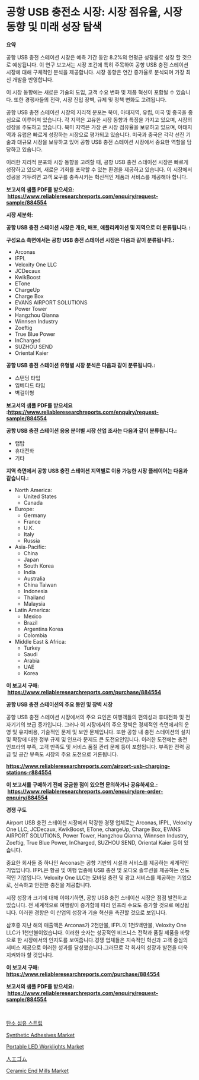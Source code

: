<p><h1>공항 USB 충전소 시장: 시장 점유율, 시장 동향 및 미래 성장 탐색</h1></p><p><strong>요약</strong></p>
<p><p>공항 USB 충전 스테이션 시장은 예측 기간 동안 8.2%의 연평균 성장률로 성장 할 것으로 예상됩니다. 이 연구 보고서는 시장 조건에 특히 주목하여 공항 USB 충전 스테이션 시장에 대해 구체적인 분석을 제공합니다. 시장 동향은 연간 증가율로 분석되며 가장 최신 개발을 반영합니다.</p><p>이 시장 동향에는 새로운 기술의 도입, 고객 수요 변화 및 제품 혁신이 포함될 수 있습니다. 또한 경쟁사들의 전략, 시장 진입 장벽, 규제 및 정책 변화도 고려됩니다.</p><p>공항 USB 충전 스테이션 시장의 지리적 분포는 북미, 아태지역, 유럽, 미국 및 중국을 중심으로 이루어져 있습니다. 각 지역은 고유한 시장 동향과 특징을 가지고 있으며, 시장의 성장을 주도하고 있습니다. 북미 지역은 가장 큰 시장 점유율을 보유하고 있으며, 아태지역과 유럽은 빠르게 성장하는 시장으로 평가되고 있습니다. 미국과 중국은 각각 선진 기술과 대규모 시장을 보유하고 있어 공항 USB 충전 스테이션 시장에서 중요한 역할을 담당하고 있습니다.</p><p>이러한 지리적 분포와 시장 동향을 고려할 때, 공항 USB 충전 스테이션 시장은 빠르게 성장하고 있으며, 새로운 기회를 포착할 수 있는 환경을 제공하고 있습니다. 이 시장에서 성공을 거두려면 고객 요구를 충족시키는 혁신적인 제품과 서비스를 제공해야 합니다.</p></p>
<p><strong>보고서의 샘플 PDF를 받으세요: &nbsp;<a href="https://www.reliableresearchreports.com/enquiry/request-sample/884554">https://www.reliableresearchreports.com/enquiry/request-sample/884554</a></strong></p>
<p><strong>시장 세분화:</strong></p>
<p><strong> 공항 USB 충전 스테이션 시장은 개요, 배포, 애플리케이션 및 지역으로 더 분류됩니다. :</strong></p>
<p><strong>구성요소 측면에서는 공항 USB 충전 스테이션 시장은 다음과 같이 분류됩니다.:</strong></p>
<p><ul><li>Arconas</li><li>IFPL</li><li>Veloxity One LLC</li><li>JCDecaux</li><li>KwikBoost</li><li>ETone</li><li>ChargeUp</li><li>Charge Box</li><li>EVANS AIRPORT SOLUTIONS</li><li>Power Tower</li><li>Hangzhou Qianna</li><li>Winnsen Industry</li><li>Zoeftig</li><li>True Blue Power</li><li>InCharged</li><li>SUZHOU SEND</li><li>Oriental Kaier</li></ul></p>
<p><strong> 공항 USB 충전 스테이션 유형별 시장 분석은 다음과 같이 분류됩니다.:</strong></p>
<p><ul><li>스탠딩 타입</li><li>임베디드 타입</li><li>벽걸이형</li></ul></p>
<p><strong>보고서의 샘플 PDF를 받으세요 :<a href="https://www.reliableresearchreports.com/enquiry/request-sample/884554">https://www.reliableresearchreports.com/enquiry/request-sample/884554</a></strong></p>
<p><strong> 공항 USB 충전 스테이션 응용 분야별 시장 산업 조사는 다음과 같이 분류됩니다.:</strong></p>
<p><ul><li>랩탑</li><li>휴대전화</li><li>기타</li></ul></p>
<p><strong>지역 측면에서 공항 USB 충전 스테이션 지역별로 이용 가능한 시장 플레이어는 다음과 같습니다.:</strong></p>
<p><ul>
    <li>
        North America:
        <ul>
            <li>United States</li>
            <li>Canada</li>
        </ul>
    </li>
    <li>
        Europe:
        <ul>
            <li>Germany</li>
            <li>France</li>
            <li>U.K.</li>
            <li>Italy</li>
            <li>Russia</li>
        </ul>
    </li>
    <li>
        Asia-Pacific:
        <ul>
            <li>China</li>
            <li>Japan</li>
            <li>South Korea</li>
            <li>India</li>
            <li>Australia</li>
            <li>China Taiwan</li>
            <li>Indonesia</li>
            <li>Thailand</li>
            <li>Malaysia</li>
        </ul>
    </li>
    <li>
        Latin America:
        <ul>
            <li>Mexico</li>
            <li>Brazil</li>
            <li>Argentina Korea</li>
            <li>Colombia</li>
        </ul>
    </li>
    <li>
        Middle East & Africa:
        <ul>
            <li>Turkey</li>
            <li>Saudi</li>
            <li>Arabia</li>
            <li>UAE</li>
            <li>Korea</li>
        </ul>
    </li>
    </ul></p>
<p><strong>이 보고서 구매: &nbsp;<a href="https://www.reliableresearchreports.com/purchase/884554">https://www.reliableresearchreports.com/purchase/884554</a></strong></p>
<p><strong>공항 USB 충전 스테이션의 주요 동인 및 장벽 시장</strong></p>
<p><p>공항 USB 충전 스테이션 시장에서의 주요 요인은 여행객들의 편의성과 휴대전화 및 전자기기의 보급 증가입니다. 그러나 이 시장에서의 주요 장벽은 경제적인 측면에서의 운영 및 유지비용, 기술적인 문제 및 보안 문제입니다. 또한 공항 내 충전 스테이션의 설치 및 확장에 대한 정부 규제 및 인프라 문제도 큰 도전요인입니다. 이러한 도전에는 충전 인프라의 부족, 고객 만족도 및 서비스 품질 관리 문제 등이 포함됩니다. 부족한 전력 공급 및 공간 부족도 시장의 주요 도전으로 거론됩니다.</p></p>
<p><strong><a href="https://www.reliableresearchreports.com/airport-usb-charging-stations-r884554">https://www.reliableresearchreports.com/airport-usb-charging-stations-r884554</a></strong></p>
<p><strong>이 보고서를 구매하기 전에 궁금한 점이 있으면 문의하거나 공유하세요.: &nbsp;<a href="https://www.reliableresearchreports.com/enquiry/pre-order-enquiry/884554">https://www.reliableresearchreports.com/enquiry/pre-order-enquiry/884554</a></strong></p>
<p><strong>경쟁 구도</strong></p>
<p><p>Airport USB 충전 스테이션 시장에서 막강한 경쟁 업체로는 Arconas, IFPL, Veloxity One LLC, JCDecaux, KwikBoost, ETone, chargeUp, Charge Box, EVANS AIRPORT SOLUTIONS, Power Tower, Hangzhou Qianna, Winnsen Industry, Zoeftig, True Blue Power, InCharged, SUZHOU SEND, Oriental Kaier 등이 있습니다.</p><p>중요한 회사들 중 하나인 Arconas는 공항 기반의 시설과 서비스를 제공하는 세계적인 기업입니다. IFPL은 항공 및 여행 업종에 USB 충전 및 오디오 솔루션을 제공하는 선도적인 기업입니다. Veloxity One LLC는 모바일 충전 및 광고 서비스를 제공하는 기업으로, 신속하고 안전한 충전을 제공합니다.</p><p>시장 성장과 크기에 대해 이야기하면, 공항 USB 충전 스테이션 시장은 점점 발전하고 있습니다. 전 세계적으로 여행량이 증가함에 따라 인프라 수요도 증가할 것으로 예상됩니다. 이러한 경향은 이 산업의 성장과 기술 혁신을 촉진할 것으로 보입니다.</p><p>삼호중 지난 해의 매출액은 Arconas가 2천만불, IFPL이 1천5백만불, Veloxity One LLC가 1천만불이었습니다. 이러한 숫자는 성공적인 비즈니스 전략과 품질 제품을 바탕으로 한 시장에서의 인지도를 보여줍니다.경쟁 업체들은 지속적인 혁신과 고객 중심의 서비스 제공으로 이러한 성과를 달성했습니다.그러므로 각 회사의 성장과 발전을 더욱 지켜봐야 할 것입니다.</p></p>
<p><strong>이 보고서 구매: &nbsp; <a href="https://www.reliableresearchreports.com/purchase/884554">https://www.reliableresearchreports.com/purchase/884554</a></strong></p>
<p><strong>보고서의 샘플 PDF를 받으세요: &nbsp;<a href="https://www.reliableresearchreports.com/enquiry/request-sample/884554">https://www.reliableresearchreports.com/enquiry/request-sample/884554</a></strong><strong></strong></p>
<p>&nbsp;</p>
<p><p><a href="https://medium.com/@estelwisozk1/%ED%83%84%EC%86%8C-%EC%84%AC%EC%9C%A0-%EC%8A%A4%ED%8A%B8%EB%A6%BD-%EC%8B%9C%EC%9E%A5-%EC%A0%84%EB%A7%9D-%EC%82%B0%EC%97%85-%EC%A0%84%EB%A7%9D-%EB%B0%8F-%EC%98%88%EC%B8%A1-2024%EB%85%84-2031%EB%85%84-eafb01a3f146">탄소 섬유 스트립</a></p><p><a href="https://www.linkedin.com/pulse/synthetic-adhesives-market-size-2024-2031-global-industrial-utx3e?trackingId=rGQf18OwjMjuh9EDyVQn1A%3D%3D">Synthetic Adhesives Market</a></p><p><a href="https://view.publitas.com/reportprime-1/portable-led-worklights-market-analysis-and-sze-forecasted-for-period-from-2024-to-2031/">Portable LED Worklights Market</a></p><p><a href="https://medium.com/@madelynhowe2023/%E4%BA%BA%E5%B7%A5%E3%82%B4%E3%83%A0%E5%B8%82%E5%A0%B4%E8%A6%8F%E6%A8%A1-%E6%88%90%E9%95%B7%E7%8E%87-%E3%83%88%E3%83%AC%E3%83%B3%E3%83%892024%E5%B9%B4%E3%81%8B%E3%82%892030%E5%B9%B4%E3%81%BE%E3%81%A7-b57e8d39a65f">人工ゴム</a></p><p><a href="https://github.com/wwwkeltoum/Market-Research-Report-List-2/blob/main/ceramic-end-mills-market.md">Ceramic End Mills Market</a></p></p>